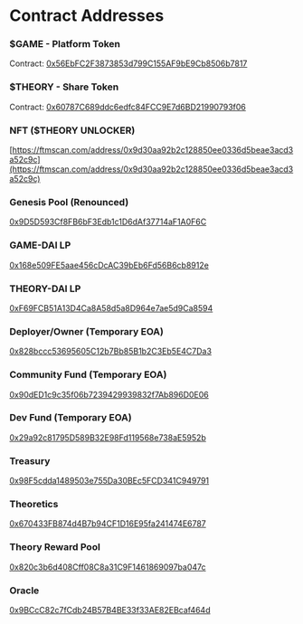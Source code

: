 # Contract Addresses

### $GAME - Platform Token

Contract: [0x56EbFC2F3873853d799C155AF9bE9Cb8506b7817](https://ftmscan.com/token/0x56EbFC2F3873853d799C155AF9bE9Cb8506b7817)

### $THEORY - Share Token

Contract: [0x60787C689ddc6edfc84FCC9E7d6BD21990793f06](https://ftmscan.com/token/0x60787C689ddc6edfc84FCC9E7d6BD21990793f06)

### NFT ($THEORY UNLOCKER)

[https://ftmscan.com/address/0x9d30aa92b2c128850ee0336d5beae3acd3a52c9c](https://ftmscan.com/address/0x9d30aa92b2c128850ee0336d5beae3acd3a52c9c)

### Genesis Pool (Renounced)

[0x9D5D593Cf8FB6bF3Edb1c1D6dAf37714aF1A0F6C](https://ftmscan.com/address/0x9D5D593Cf8FB6bF3Edb1c1D6dAf37714aF1A0F6C)

### GAME-DAI LP

[0x168e509FE5aae456cDcAC39bEb6Fd56B6cb8912e](https://ftmscan.com/token/0x168e509FE5aae456cDcAC39bEb6Fd56B6cb8912e)

### THEORY-DAI LP

[0xF69FCB51A13D4Ca8A58d5a8D964e7ae5d9Ca8594](https://ftmscan.com/token/0xF69FCB51A13D4Ca8A58d5a8D964e7ae5d9Ca8594)

### Deployer/Owner (Temporary EOA)

[0x828bccc53695605C12b7Bb85B1b2C3Eb5E4C7Da3](https://ftmscan.com/address/0x828bccc53695605C12b7Bb85B1b2C3Eb5E4C7Da3)

### Community Fund (Temporary EOA)

[0x90dED1c9c35f06b7239429939832f7Ab896D0E06](https://ftmscan.com/address/0x90dED1c9c35f06b7239429939832f7Ab896D0E06)

### Dev Fund (Temporary EOA)

[0x29a92c81795D589B32E98Fd119568e738aE5952b](https://ftmscan.com/address/0x29a92c81795D589B32E98Fd119568e738aE5952b)

### Treasury

[0x98F5cdda1489503e755Da30BEc5FCD341C949791](https://ftmscan.com/address/0x98F5cdda1489503e755Da30BEc5FCD341C949791)

### Theoretics

[0x670433FB874d4B7b94CF1D16E95fa241474E6787](https://ftmscan.com/address/0x670433FB874d4B7b94CF1D16E95fa241474E6787)

### Theory Reward Pool

[0x820c3b6d408Cff08C8a31C9F1461869097ba047c](https://ftmscan.com/address/0x820c3b6d408Cff08C8a31C9F1461869097ba047c)

### Oracle

[0x9BCcC82c7fCdb24B57B4BE33f33AE82EBcaf464d](https://ftmscan.com/address/0x9BCcC82c7fCdb24B57B4BE33f33AE82EBcaf464d)
